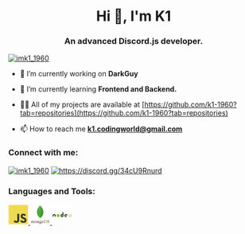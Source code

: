 <h1 align="center">Hi 👋, I'm K1</h1>
<h3 align="center">An advanced Discord.js developer.</h3>

<p align="left"> <a href="https://twitter.com/imk1_1960" target="blank"><img src="https://img.shields.io/twitter/follow/imk1_1960?logo=twitter&style=for-the-badge" alt="imk1_1960" /></a> </p>

- 🔭 I’m currently working on **DarkGuy**

- 🌱 I’m currently learning **Frontend and Backend.**

- 👨‍💻 All of my projects are available at [https://github.com/k1-1960?tab=repositories](https://github.com/k1-1960?tab=repositories)

- 📫 How to reach me **k1.codingworld@gmail.com**

<h3 align="left">Connect with me:</h3>
<p align="left">
<a href="https://twitter.com/imk1_1960" target="blank"><img align="center" src="https://raw.githubusercontent.com/rahuldkjain/github-profile-readme-generator/master/src/images/icons/Social/twitter.svg" alt="imk1_1960" height="30" width="40" /></a>
<a href="https://discord.gg/https://discord.gg/34cU9Rnurd" target="blank"><img align="center" src="https://raw.githubusercontent.com/rahuldkjain/github-profile-readme-generator/master/src/images/icons/Social/discord.svg" alt="https://discord.gg/34cU9Rnurd" height="30" width="40" /></a>
</p>

<h3 align="left">Languages and Tools:</h3>
<p align="left"> <a href="https://developer.mozilla.org/en-US/docs/Web/JavaScript" target="_blank" rel="noreferrer"> <img src="https://raw.githubusercontent.com/devicons/devicon/master/icons/javascript/javascript-original.svg" alt="javascript" width="40" height="40"/> </a> <a href="https://www.mongodb.com/" target="_blank" rel="noreferrer"> <img src="https://raw.githubusercontent.com/devicons/devicon/master/icons/mongodb/mongodb-original-wordmark.svg" alt="mongodb" width="40" height="40"/> </a> <a href="https://nodejs.org" target="_blank" rel="noreferrer"> <img src="https://raw.githubusercontent.com/devicons/devicon/master/icons/nodejs/nodejs-original-wordmark.svg" alt="nodejs" width="40" height="40"/> </a> </p>
